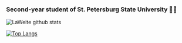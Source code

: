 ### Second-year student of St. Petersburg State University 👨‍💻

![LaWeite github stats](https://github-readme-stats.vercel.app/api?username=Laweite&show_icons=true&hide_border=true)

[![Top Langs](https://github-readme-stats.vercel.app/api/top-langs/?username=LaWeite)](https://github.com/anuraghazra/github-readme-stats)

<!--
**LaWeite/LaWeite** is a ✨ _special_ ✨ repository because its `README.md` (this file) appears on your GitHub profile.

Here are some ideas to get you started:

- 🔭 I’m currently working on ...
- 🌱 I’m currently learning ...
- 👯 I’m looking to collaborate on ...
- 🤔 I’m looking for help with ...
- 💬 Ask me about ...
- 📫 How to reach me: ...
- 😄 Pronouns: ...
- ⚡ Fun fact: ...
-->
